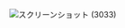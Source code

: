 ![スクリーンショット (3033)](https://github.com/MaxSignal/bobo_stream_bot/assets/89912994/c970e280-a331-415f-a439-c222e919c785)
